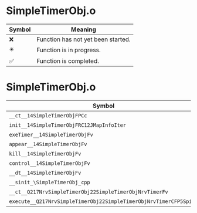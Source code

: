 # SimpleTimerObj.o
| Symbol | Meaning 
| ------------- | ------------- 
| :x: | Function has not yet been started. 
| :eight_pointed_black_star: | Function is in progress. 
| :white_check_mark: | Function is completed. 


# SimpleTimerObj.o
| Symbol | Decompiled? |
| ------------- | ------------- |
| `__ct__14SimpleTimerObjFPCc` | :white_check_mark: |
| `init__14SimpleTimerObjFRC12JMapInfoIter` | :white_check_mark: |
| `exeTimer__14SimpleTimerObjFv` | :white_check_mark: |
| `appear__14SimpleTimerObjFv` | :white_check_mark: |
| `kill__14SimpleTimerObjFv` | :white_check_mark: |
| `control__14SimpleTimerObjFv` | :white_check_mark: |
| `__dt__14SimpleTimerObjFv` | :white_check_mark: |
| `__sinit_\SimpleTimerObj_cpp` | :white_check_mark: |
| `__ct__Q217NrvSimpleTimerObj22SimpleTimerObjNrvTimerFv` | :white_check_mark: |
| `execute__Q217NrvSimpleTimerObj22SimpleTimerObjNrvTimerCFP5Spine` | :white_check_mark: |
